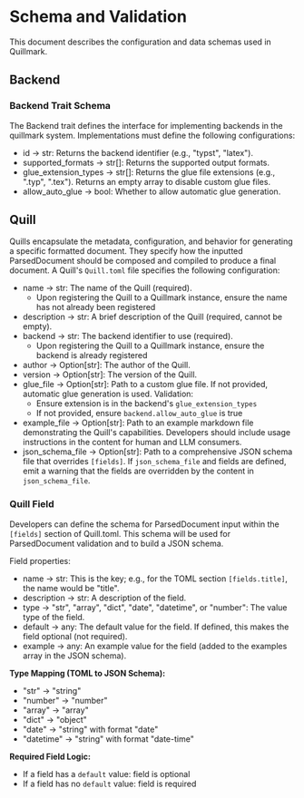 # Schema and Validation

This document describes the configuration and data schemas used in Quillmark.

## Backend

### Backend Trait Schema

The Backend trait defines the interface for implementing backends in the quillmark system. Implementations must define the following configurations:

- id -> str: Returns the backend identifier (e.g., "typst", "latex").
- supported_formats -> str[]: Returns the supported output formats.
- glue_extension_types -> str[]: Returns the glue file extensions (e.g., ".typ", ".tex"). Returns an empty array to disable custom glue files.
- allow_auto_glue -> bool: Whether to allow automatic glue generation.

## Quill

Quills encapsulate the metadata, configuration, and behavior for generating a specific formatted document. They specify how the inputted ParsedDocument should be composed and compiled to produce a final document. A Quill's `Quill.toml` file specifies the following configuration:

- name -> str: The name of the Quill (required).
    - Upon registering the Quill to a Quillmark instance, ensure the name has not already been registered
- description -> str: A brief description of the Quill (required, cannot be empty).
- backend -> str: The backend identifier to use (required).
    - Upon registering the Quill to a Quillmark instance, ensure the backend is already registered
- author -> Option[str]: The author of the Quill.
- version -> Option[str]: The version of the Quill.
- glue_file -> Option[str]: Path to a custom glue file. If not provided, automatic glue generation is used. Validation:
    - Ensure extension is in the backend's `glue_extension_types`
    - If not provided, ensure `backend.allow_auto_glue` is true
- example_file -> Option[str]: Path to an example markdown file demonstrating the Quill's capabilities. Developers should include usage instructions in the content for human and LLM consumers.
- json_schema_file -> Option[str]: Path to a comprehensive JSON schema file that overrides `[fields]`. If `json_schema_file` and fields are defined, emit a warning that the fields are overridden by the content in `json_schema_file`.

### Quill Field

Developers can define the schema for ParsedDocument input within the `[fields]` section of Quill.toml. This schema will be used for ParsedDocument validation and to build a JSON schema.

Field properties:
- name -> str: This is the key; e.g., for the TOML section `[fields.title]`, the name would be "title".
- description -> str: A description of the field.
- type -> "str", "array", "dict", "date", "datetime", or "number": The value type of the field.
- default -> any: The default value for the field. If defined, this makes the field optional (not required).
- example -> any: An example value for the field (added to the examples array in the JSON schema).

**Type Mapping (TOML to JSON Schema):**
- "str" → "string"
- "number" → "number"
- "array" → "array"
- "dict" → "object"
- "date" → "string" with format "date"
- "datetime" → "string" with format "date-time"

**Required Field Logic:**
- If a field has a `default` value: field is optional
- If a field has no `default` value: field is required

